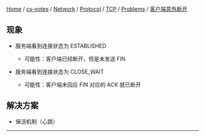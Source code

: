 [Home](https://mengxianbin.github.io) /
[cs-notes](https://mengxianbin.github.io/cs-notes/site) /
[Network](https://mengxianbin.github.io/cs-notes/site/Network) /
[Protocol](https://mengxianbin.github.io/cs-notes/site/Network/Protocol) /
[TCP](https://mengxianbin.github.io/cs-notes/site/Network/Protocol/TCP) /
[Problems](https://mengxianbin.github.io/cs-notes/site/Network/Protocol/TCP/Problems) /
[客户端意外断开](https://mengxianbin.github.io/cs-notes/site/Network/Protocol/TCP/Problems/%E5%AE%A2%E6%88%B7%E7%AB%AF%E6%84%8F%E5%A4%96%E6%96%AD%E5%BC%80)

## 现象

* 服务端看到连接状态为 ESTABLISHED
    * 可能性：客户端已经断开，但是未发送 FIN

* 服务端看到连接状态为 CLOSE_WAIT
    * 可能性：客户端未回应 FIN 对应的 ACK 就已断开

## 解决方案

* 保活机制（心跳）

---
